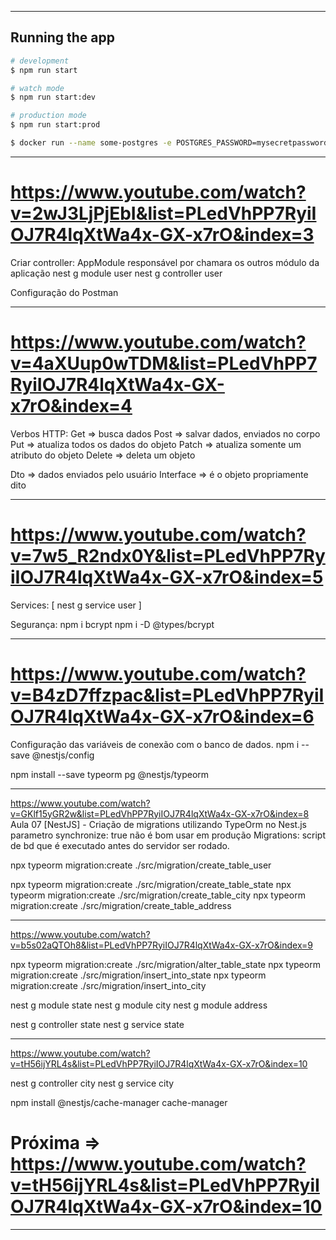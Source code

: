 *********************************************************************************************
## Running the app

```bash
# development
$ npm run start

# watch mode
$ npm run start:dev

# production mode
$ npm run start:prod

$ docker run --name some-postgres -e POSTGRES_PASSWORD=mysecretpassword -d postgres
```
*******************************************************************************************************************
# https://www.youtube.com/watch?v=2wJ3LjPjEbI&list=PLedVhPP7RyiIOJ7R4lqXtWa4x-GX-x7rO&index=3
Criar controller: AppModule responsável por chamara os outros módulo da aplicação
nest g module user
nest g controller user

Configuração do Postman

*******************************************************************************************************************
# https://www.youtube.com/watch?v=4aXUup0wTDM&list=PLedVhPP7RyiIOJ7R4lqXtWa4x-GX-x7rO&index=4
Verbos HTTP:
Get    =>  busca dados
Post   => salvar dados, enviados no corpo 
Put    => atualiza todos os dados do objeto
Patch  => atualiza somente um atributo do objeto
Delete => deleta um objeto

Dto => dados enviados pelo usuário
Interface => é o objeto propriamente dito


*******************************************************************************************************************
# https://www.youtube.com/watch?v=7w5_R2ndx0Y&list=PLedVhPP7RyiIOJ7R4lqXtWa4x-GX-x7rO&index=5
Services: [ nest g service user ]

Segurança:
npm i bcrypt
npm i -D @types/bcrypt

*******************************************************************************************************************
# https://www.youtube.com/watch?v=B4zD7ffzpac&list=PLedVhPP7RyiIOJ7R4lqXtWa4x-GX-x7rO&index=6
Configuração das variáveis de conexão com o banco de dados.
npm i --save @nestjs/config

npm install --save typeorm pg @nestjs/typeorm

*******************************************************************************************************************
https://www.youtube.com/watch?v=GKlf15yGR2w&list=PLedVhPP7RyiIOJ7R4lqXtWa4x-GX-x7rO&index=8
Aula 07 [NestJS] - Criação de migrations utilizando TypeOrm no Nest.js
parametro synchronize: true não é bom usar em produção
Migrations: script de bd que é executado antes do servidor ser rodado.

npx typeorm migration:create ./src/migration/create_table_user

npx typeorm migration:create ./src/migration/create_table_state
npx typeorm migration:create ./src/migration/create_table_city
npx typeorm migration:create ./src/migration/create_table_address

*******************************************************************************************************************
https://www.youtube.com/watch?v=b5s02aQTOh8&list=PLedVhPP7RyiIOJ7R4lqXtWa4x-GX-x7rO&index=9

npx typeorm migration:create ./src/migration/alter_table_state
npx typeorm migration:create ./src/migration/insert_into_state
npx typeorm migration:create ./src/migration/insert_into_city

nest g module state
nest g module city
nest g module address

nest g controller state
nest g service state

*******************************************************************************************************************
https://www.youtube.com/watch?v=tH56ijYRL4s&list=PLedVhPP7RyiIOJ7R4lqXtWa4x-GX-x7rO&index=10

nest g controller city
nest g service city

npm install @nestjs/cache-manager cache-manager



# Próxima => https://www.youtube.com/watch?v=tH56ijYRL4s&list=PLedVhPP7RyiIOJ7R4lqXtWa4x-GX-x7rO&index=10
*******************************************************************************************************************